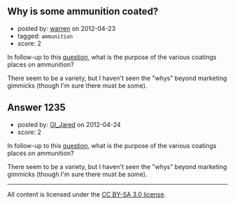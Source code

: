 ## Why is some ammunition coated?

- posted by: [warren](https://stackexchange.com/users/-1/143-warren) on 2012-04-23
- tagged: `ammunition`
- score: 2

In follow-up to this [question](http://firearms.stackexchange.com/q/1233/143), what is the purpose of the various coatings places on ammunition?

There seem to be a variety, but I haven't seen the "whys" beyond marketing gimmicks (though I'm sure there must be some).


## Answer 1235

- posted by: [GI_Jared](https://stackexchange.com/users/-1/488-gi-jared) on 2012-04-24
- score: 2

In follow-up to this [question](http://firearms.stackexchange.com/q/1233/143), what is the purpose of the various coatings places on ammunition?

There seem to be a variety, but I haven't seen the "whys" beyond marketing gimmicks (though I'm sure there must be some).



---

All content is licensed under the [CC BY-SA 3.0 license](https://creativecommons.org/licenses/by-sa/3.0/).

